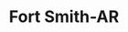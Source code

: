 ---
title: Fort Smith-AR
slug: fort-smith-ar
f_state:
- cms/state/arkansas.md
f_locations:
- cms/payday-loan/a-a-of-fort-smith--269.md
- cms/payday-loan/advance-america-2606.md
- cms/payday-loan/advance-america-2611.md
- cms/payday-loan/advance-america-2612.md
- cms/payday-loan/advance-america-2613.md
- cms/payday-loan/american-check-cashers-4226.md
- cms/payday-loan/american-check-cashers-4231.md
- cms/payday-loan/ark-apprentice-computer-of-fort-smith-inc-4801.md
- cms/payday-loan/arkansas-apprentice-computer-4803.md
- cms/payday-loan/check-2-cash-10172.md
- cms/payday-loan/check-cashing-store-10989.md
- cms/payday-loan/check-cashing-store-10990.md
- cms/payday-loan/check-rite-inc-14164.md
- cms/payday-loan/checks-2-cash-14473.md
- cms/payday-loan/first-america-cash-advance-18099.md
- cms/payday-loan/mexico-transfer-inc-20831.md
- cms/payday-loan/mister-payroll-of-fort-smith--20994.md
- cms/payday-loan/mr-payroll-of-fort-smith--22346.md
- cms/payday-loan/mr-payroll-of-fort-smith--22347.md
- cms/payday-loan/mr-payroll-of-forth-smith--22348.md
- cms/payday-loan/national-cash-express-22736.md
- cms/payday-loan/payday-advance-of-fort-smith--23769.md
- cms/payday-loan/south-side-check-cashing-26618.md
- cms/payday-loan/westark-financial-consultants-28725.md
- cms/payday-loan/westark-financial-consultants-28728.md
updated-on: '2024-05-30T13:41:28.615Z'
created-on: '2024-05-30T13:41:28.615Z'
published-on: '2024-05-30T13:54:32.469Z'
f_city: Fort Smith
layout: '[city].html'
tags: city
---